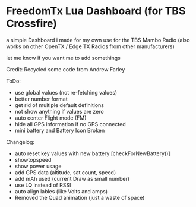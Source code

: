 # FreedomTx Lua Dashboard (for TBS Crossfire)

a simple Dashboard i made for my own use for the TBS Mambo Radio
(also works on other OpenTX / Edge TX Radios from other manufacturers)

let me know if you want me to add somethings

Credit: Recycled some code from Andrew Farley

ToDo:
- use global values (not re-fetching values)
- better number format
- get rid of multiple default definitions
- not show anything if values are zero
- auto center Flight mode (FM)
- hide all GPS information if no GPS connected
- mini battery and Battery Icon Broken

Changelog:
- auto reset key values with new battery [checkForNewBattery()]
- showtopspeed
- show power usage
- add GPS data (altitude, sat count, speed)
- add mAh used (current Draw as small number)
- use LQ instead of RSSI
- auto align lables (like Volts and amps)
- Removed the Quad animation (just a waste of space)
